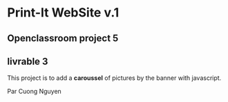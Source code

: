 # Print-It WebSite v.1

## Openclassroom project 5
## livrable 3

This project is to add a **caroussel** of pictures by the banner with javascript.

Par Cuong Nguyen
